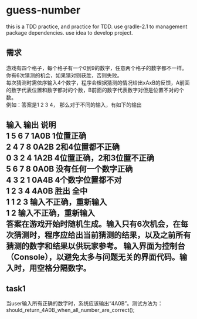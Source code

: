 # guess-number

this is a TDD practice, and practice for TDD.
use gradle-2.1 to management package dependencies.
use idea to develop project.

## 需求

游戏有四个格子，每个格子有一个0到9的数字，任意两个格子的数字都不一样。  
你有6次猜测的机会，如果猜对则获胜，否则失败。  
每次猜测时需依序输入4个数字，程序会根据猜测的情况给出xAxB的反馈，A前面的数字代表位置和数字都对的个数，B前面的数字代表数字对但是位置不对的个数。  
例如：答案是1 2 3 4， 那么对于不同的输入，有如下的输出  

输入	输出	说明  
1 5 6 7	1A0B	1位置正确  
2 4 7 8	0A2B	2和4位置都不正确  
0 3 2 4	1A2B	4位置正确，2和3位置不正确  
5 6 7 8	0A0B	没有任何一个数字正确  
4 3 2 1	0A4B	4个数字位置都不对  
1 2 3 4	4A0B	胜出 全中  
1 1 2 3		输入不正确，重新输入  
1 2		输入不正确，重新输入  
答案在游戏开始时随机生成。输入只有6次机会，在每次猜测时，程序应给出当前猜测的结果，以及之前所有猜测的数字和结果以供玩家参考。
输入界面为控制台（Console），以避免太多与问题无关的界面代码。输入时，用空格分隔数字。
--

## task1

当user输入所有正确的数字时，系统应该输出“4A0B”。测试方法为：
should_return_4A0B_when_all_number_are_correct();  